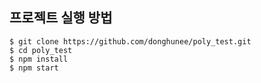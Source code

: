 ## 프로젝트 실행 방법

```shell
$ git clone https://github.com/donghunee/poly_test.git
$ cd poly_test
$ npm install
$ npm start
```
